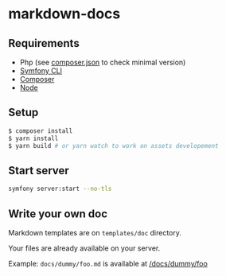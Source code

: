 # markdown-docs

## Requirements
* Php (see [composer.json](composer.json) to check minimal version)
* [Symfony CLI](https://symfony.com/download)
* [Composer](https://getcomposer.org/download/)
* [Node](https://github.com/nvm-sh/nvm)

## Setup
```bash
$ composer install
$ yarn install 
$ yarn build # or yarn watch to work on assets developement
```

## Start server
```bash
symfony server:start --no-tls
```

## Write your own doc 
Markdown templates are on `templates/doc` directory.

Your files are already available on your server.

Example:
`docs/dummy/foo.md` is available at [/docs/dummy/foo](http://localhost:8000/docs/dummy/foo)
